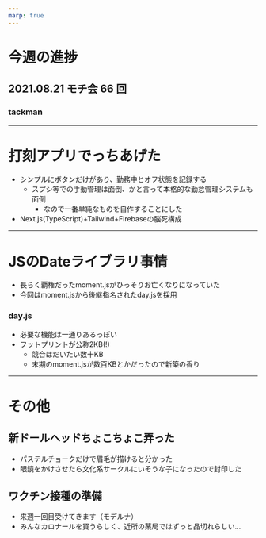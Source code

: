 ```yaml
---
marp: true
---
```


# 今週の進捗

## 2021.08.21 モチ会 66 回

### tackman

---

# 打刻アプリでっちあげた

- シンプルにボタンだけがあり、勤務中とオフ状態を記録する
  - スプシ等での手動管理は面倒、かと言って本格的な勤怠管理システムも面倒
    - なので一番単純なものを自作することにした
- Next.js(TypeScript)+Tailwind+Firebaseの脳死構成

---

# JSのDateライブラリ事情

- 長らく覇権だったmoment.jsがひっそりお亡くなりになっていた
- 今回はmoment.jsから後継指名されたday.jsを採用

### day.js

- 必要な機能は一通りあるっぽい
- フットプリントが公称2KB(!)
  - 競合はだいたい数十KB
  - 末期のmoment.jsが数百KBとかだったので新築の香り

---

# その他

## 新ドールヘッドちょこちょこ弄った

- パステルチョークだけで眉毛が描けると分かった
- 眼鏡をかけさせたら文化系サークルにいそうな子になったので封印した

## ワクチン接種の準備

- 来週一回目受けてきます（モデルナ）
- みんなカロナールを買うらしく、近所の薬局ではずっと品切れらしい…